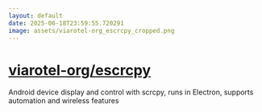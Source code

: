 ```yaml
---
layout: default
date: 2025-06-18T23:59:55.720291
image: assets/viarotel-org_escrcpy_cropped.png
---
```


# [viarotel-org/escrcpy](https://github.com/viarotel-org/escrcpy)

Android device display and control with scrcpy, runs in Electron, supports automation and wireless features
